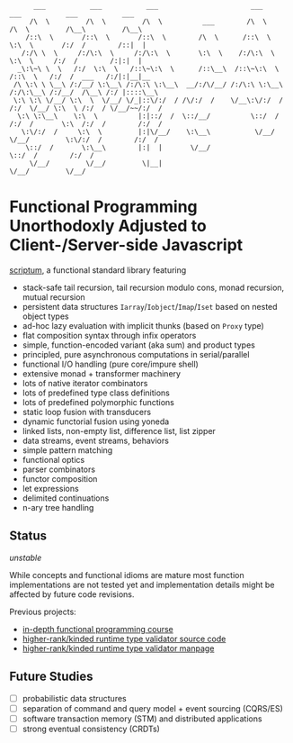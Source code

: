 ```
      ___           ___           ___                       ___           ___           ___           ___     
     /\  \         /\  \         /\  \          ___        /\  \         /\  \         /\__\         /\__\    
    /::\  \       /::\  \       /::\  \        /\  \      /::\  \        \:\  \       /:/  /        /::|  |   
   /:/\ \  \     /:/\:\  \     /:/\:\  \       \:\  \    /:/\:\  \        \:\  \     /:/  /        /:|:|  |   
  _\:\~\ \  \   /:/  \:\  \   /::\~\:\  \      /::\__\  /::\~\:\  \       /::\  \   /:/  /  ___   /:/|:|__|__ 
 /\ \:\ \ \__\ /:/__/ \:\__\ /:/\:\ \:\__\  __/:/\/__/ /:/\:\ \:\__\     /:/\:\__\ /:/__/  /\__\ /:/ |::::\__\
 \:\ \:\ \/__/ \:\  \  \/__/ \/_|::\/:/  / /\/:/  /    \/__\:\/:/  /    /:/  \/__/ \:\  \ /:/  / \/__/~~/:/  /
  \:\ \:\__\    \:\  \          |:|::/  /  \::/__/          \::/  /    /:/  /       \:\  /:/  /        /:/  / 
   \:\/:/  /     \:\  \         |:|\/__/    \:\__\           \/__/     \/__/         \:\/:/  /        /:/  /  
    \::/  /       \:\__\        |:|  |       \/__/                                    \::/  /        /:/  /   
     \/__/         \/__/         \|__|                                                 \/__/         \/__/    
```                                   


# Functional Programming Unorthodoxly Adjusted to Client-/Server-side Javascript

[scriptum](https://github.com/kongware/scriptum/blob/master/scriptum.js), a functional standard library featuring

* stack-safe tail recursion, tail recursion modulo cons, monad recursion, mutual recursion
* persistent data structures `Iarray`/`Iobject`/`Imap`/`Iset` based on nested object types
* ad-hoc lazy evaluation with implicit thunks (based on `Proxy` type)
* flat composition syntax through infix operators
* simple, function-encoded variant (aka sum) and product types
* principled, pure asynchronous computations in serial/parallel
* functional I/O handling (pure core/impure shell)
* extensive monad + transformer machinery
* lots of native iterator combinators
* lots of predefined type class definitions
* lots of predefined polymorphic functions
* static loop fusion with transducers
* dynamic functorial fusion using yoneda
* linked lists, non-empty list, difference list, list zipper
* data streams, event streams, behaviors
* simple pattern matching
* functional optics
* parser combinators
* functor composition
* let expressions
* delimited continuations
* n-ary tree handling

## Status

_unstable_

While concepts and functional idioms are mature most function implementations are not tested yet and implementation details might be affected by future code revisions.

Previous projects:

* [in-depth functional programming course](https://github.com/kongware/scriptum/blob/7172eb77cbd494938eb3ded6ab402ee81bd23555/course/ch-001.md)
* [higher-rank/kinded runtime type validator source code](https://github.com/kongware/scriptum/blob/master/src/validator.js)
* [higher-rank/kinded runtime type validator manpage](https://github.com/kongware/scriptum/blob/7172eb77cbd494938eb3ded6ab402ee81bd23555/validator.md)

## Future Studies

- [ ] probabilistic data structures
- [ ] separation of command and query model + event sourcing (CQRS/ES)
- [ ] software transaction memory (STM) and distributed applications
- [ ] strong eventual consistency (CRDTs)

